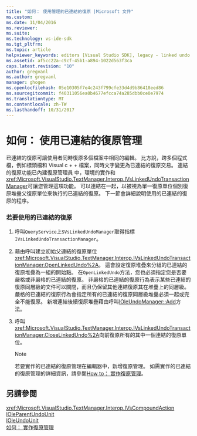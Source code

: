 ```yaml
---
title: "如何： 使用管理的已連結的復原 |Microsoft 文件"
ms.custom: 
ms.date: 11/04/2016
ms.reviewer: 
ms.suite: 
ms.technology: vs-ide-sdk
ms.tgt_pltfrm: 
ms.topic: article
helpviewer_keywords: editors [Visual Studio SDK], legacy - linked undo management
ms.assetid: af5cc22a-c9cf-45b1-a894-1022d563f3ca
caps.latest.revision: "10"
author: gregvanl
ms.author: gregvanl
manager: ghogen
ms.openlocfilehash: 05e10305f7e4c243f799cfe33d4d9b86418eed86
ms.sourcegitcommit: f40311056ea0b4677efcca74a285dbb0ce0e7974
ms.translationtype: MT
ms.contentlocale: zh-TW
ms.lasthandoff: 10/31/2017
---
```

# <a name="how-to-use-linked-undo-management"></a>如何： 使用已連結的復原管理
已連結的復原可讓使用者同時復原多個檔案中相同的編輯。 比方說，跨多個程式檔，例如標頭檔和 Visual c + + 檔案，同時文字變更為已連結的復原交易。 連結的復原功能已內建復原管理員 中，環境的實作和<xref:Microsoft.VisualStudio.TextManager.Interop.IVsLinkedUndoTransactionManager>可讓您管理這項功能。 可以連結在一起，以被視為單一復原單位個別復原堆疊父復原單位來執行的已連結的復原。 下一節會詳細說明使用的已連結的復原的程序。  
  
### <a name="to-use-linked-undo"></a>若要使用的已連結的復原  
  
1.  呼叫`QueryService`上`SVsLinkedUndoManager`取得指標`IVsLinkedUndoTransactionManager`。  
  
2.  藉由呼叫建立初始父連結的復原單位<xref:Microsoft.VisualStudio.TextManager.Interop.IVsLinkedUndoTransactionManager.OpenLinkedUndo%2A>。 這會設定復原堆疊來分組的已連結的復原堆疊為一組的開始點。 在`OpenLinkedUndo`方法，您也必須指定您是否要嚴格或非嚴格的已連結的復原。 非嚴格的已連結的復原行為表示某些已連結的復原同層級的文件可以關閉，而且仍保留其他連結復原其在堆疊上的同層級。 嚴格的已連結的復原行為會指定所有的已連結的復原同層級堆疊必須一起或完全不能復原。 新增連結後續復原堆疊藉由呼叫[IOleUndoManager::Add](http://msdn.microsoft.com/library/windows/desktop/ms680135)方法。  
  
3.  呼叫<xref:Microsoft.VisualStudio.TextManager.Interop.IVsLinkedUndoTransactionManager.CloseLinkedUndo%2A>向前復原所有的其中一個連結的復原單位。  
  
    > [!NOTE]
    >  若要實作的已連結的復原管理在編輯器中，新增復原管理。 如需實作的已連結的復原管理的詳細資訊，請參閱[How to： 實作復原管理](../extensibility/how-to-implement-undo-management.md)。  
  
## <a name="see-also"></a>另請參閱  
 <xref:Microsoft.VisualStudio.TextManager.Interop.IVsCompoundAction>   
 [IOleParentUndoUnit](http://msdn.microsoft.com/library/windows/desktop/ms682151)   
 [IOleUndoUnit](http://msdn.microsoft.com/library/windows/desktop/ms678476)   
 [如何： 實作復原管理](../extensibility/how-to-implement-undo-management.md)
